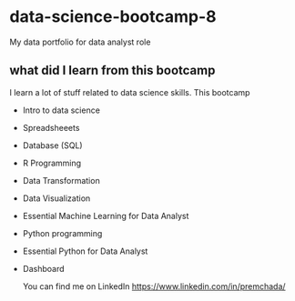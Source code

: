 # data-science-bootcamp-8
My data portfolio for data analyst role

## what did I learn from this bootcamp

I learn a lot of stuff related to data science skills. This bootcamp

- Intro to data science
- Spreadsheeets
- Database (SQL)
- R Programming
- Data Transformation
- Data Visualization
- Essential Machine Learning for Data Analyst
- Python programming
- Essential Python for Data Analyst
- Dashboard

  You can find me on LinkedIn https://www.linkedin.com/in/premchada/
